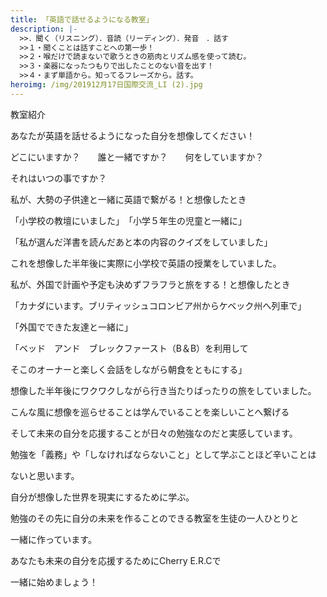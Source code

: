```yaml
---
title: 「英語で話せるようになる教室」
description: |-
  >>．聞く（リスニング）．音読（リーディング）．発音　．話す
  >>１・聞くことは話すことへの第一歩！
  >>２・喉だけで読まないで歌うときの筋肉とリズム感を使って読む。
  >>３・楽器になったつもりで出したことのない音を出す！
  >>４・まず単語から。知ってるフレーズから。話す。
heroimg: /img/201912月17日国際交流_LI (2).jpg
---
```

教室紹介

あなたが英語を話せるようになった自分を想像してください！

どこにいますか？　　誰と一緒ですか？　　何をしていますか？

それはいつの事ですか？

私が、大勢の子供達と一緒に英語で繋がる！と想像したとき

「小学校の教壇にいました」　「小学５年生の児童と一緒に」

「私が選んだ洋書を読んだあと本の内容のクイズをしていました」

これを想像した半年後に実際に小学校で英語の授業をしていました。

私が、外国で計画や予定も決めずフラフラと旅をする！と想像したとき

「カナダにいます。ブリティッシュコロンビア州からケベック州へ列車で」

「外国でできた友達と一緒に」

「ベッド　アンド　ブレックファースト（B＆B）を利用して

そこのオーナーと楽しく会話をしながら朝食をともにする」

想像した半年後にワクワクしながら行き当たりばったりの旅をしていました。

こんな風に想像を巡らせることは学んでいることを楽しいことへ繋げる

そして未来の自分を応援することが日々の勉強なのだと実感しています。

勉強を「義務」や「しなければならないこと」として学ぶことほど辛いことは

ないと思います。

自分が想像した世界を現実にするために学ぶ。

勉強のその先に自分の未来を作ることのできる教室を生徒の一人ひとりと

一緒に作っています。

あなたも未来の自分を応援するためにCherry E.R.Cで

一緒に始めましょう！
